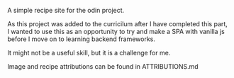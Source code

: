 A simple recipe site for the odin project.

As this project was added to the curricilum after I have completed this part, I wanted to use this as an opportunity to try and make a SPA with vanilla js before I move on to learning backend frameworks.

It might not be a useful skill, but it is a challenge for me.

Image and recipe attributions can be found in ATTRIBUTIONS.md